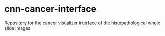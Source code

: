 # cnn-cancer-interface
Repository for the cancer visualizer interface of the histopathological whole slide images
